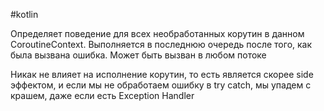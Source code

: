 #kotlin 

Определяет поведение для всех необработанных корутин в данном CoroutineContext.
Выполняется в последнюю очередь после того, как была вызвана ошибка. 
Может быть вызван в любом потоке 

Никак не влияет на исполнение корутин, то есть является скорее side эффектом, и если мы не обработаем ошибку в try catch, мы упадем с крашем, даже если есть Exception Handler